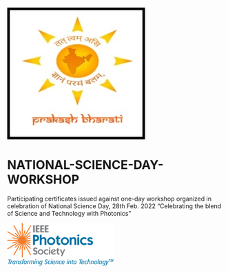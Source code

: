 ![Prakash Bharati - A Consortium of IEEE Photonics](https://github.com/PRAKASH-BHARATI-EXECOM-IEEE-PHOTONICS/NATIONAL-SCIENCE-DAY-WORKSHOP/blob/main/FInd%20your%20certificate/gallery/PB.png)
# NATIONAL-SCIENCE-DAY-WORKSHOP
Participating certificates issued against one-day workshop organized in celebration of  National Science Day, 28th Feb. 2022  “Celebrating the blend of Science and Technology with Photonics”

![Prakash Bharati - A Consortium of IEEE Photonics](https://github.com/PRAKASH-BHARATI-EXECOM-IEEE-PHOTONICS/NATIONAL-SCIENCE-DAY-WORKSHOP/blob/main/FInd%20your%20certificate/gallery/PB2.png)
